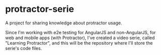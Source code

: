 # protractor-serie
A project for sharing knowledge about protractor usage.

Since I'm working with e2e testing for AngularJS and non-AngularJS, for web and mobile apps (with Protractor), I've created a video serie, called "Learning Protractor", and this will be the repository where I'll store the serie's code files.
